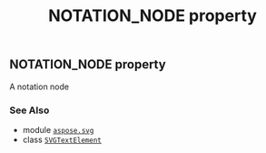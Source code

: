 ﻿---
title: NOTATION_NODE property
second_title: Aspose.SVG for Python via .NET API References
description: 
type: docs
weight: 590
url: /python-net/aspose.svg/svgtextelement/notation_node/
is_root: false
---

## NOTATION_NODE property


A notation node

### See Also
* module [`aspose.svg`](../../)
* class [`SVGTextElement`](/svg/python-net/aspose.svg/svgtextelement)
